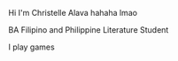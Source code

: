 
Hi I'm Christelle Alava hahaha lmao

BA Filipino and Philippine Literature Student 


I play games 


